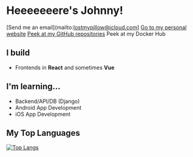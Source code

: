 # Heeeeeeere's Johnny!
[Send me an email](mailto:lostmypillow@icloud.com]
 [Go to my personal website](https://lostmypillow.github.io)
[Peek at my GitHub repositories](https://github.com/lostmypillow?tab=repositories)
Peek at my Docker Hub


## I build
- Frontends in __React__ and sometimes __Vue__

## I'm learning...
- Backend/API/DB (Django)
- Android App Development 
- iOS App Development

## My Top Languages
[![Top Langs](https://github-readme-stats.vercel.app/api/top-langs/?username=lostmypillow)](https://github.com/anuraghazra/github-readme-stats)

<!--
**lostmypillow/lostmypillow** is a ✨ _special_ ✨ repository because its `README.md` (this file) appears on your GitHub profile.

Here are some ideas to get you started:

- 🔭 I’m currently working on ...
- 🌱 I’m currently learning ...
- 👯 I’m looking to collaborate on ...
- 🤔 I’m looking for help with ...
- 💬 Ask me about ...
- 📫 How to reach me: ...
- 😄 Pronouns: ...
- ⚡ Fun fact: ...
-->
